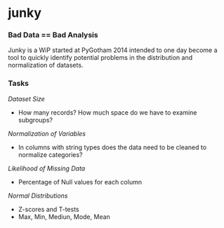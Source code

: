 junky
=====

### Bad Data == Bad Analysis
Junky is a WiP started at PyGotham 2014 intended to one day become a tool to quickly identify potential problems in the distribution and normalization of datasets.

### Tasks
_Dataset Size_
  - How many records? How much space do we have to examine subgroups?
  
_Normalization of Variables_
  - In columns with string types does the data need to be cleaned to normalize categories?
  
_Likelihood of Missing Data_
  - Percentage of Null values for each column

_Normal Distributions_
  - Z-scores and T-tests
  - Max, Min, Mediun, Mode, Mean
